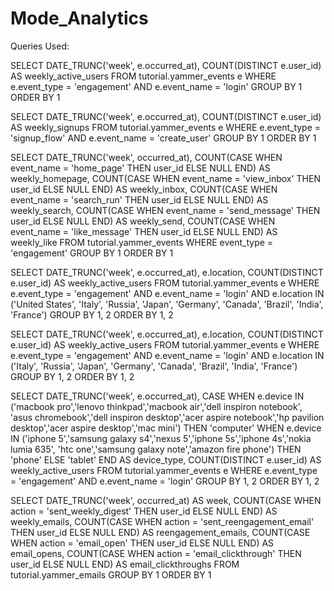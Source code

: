 # Mode_Analytics

Queries Used:

SELECT DATE_TRUNC('week', e.occurred_at),
       COUNT(DISTINCT e.user_id) AS weekly_active_users
  FROM tutorial.yammer_events e
 WHERE e.event_type = 'engagement'
   AND e.event_name = 'login'
 GROUP BY 1
 ORDER BY 1
 
 SELECT DATE_TRUNC('week', e.occurred_at),
       COUNT(DISTINCT e.user_id) AS weekly_signups
  FROM tutorial.yammer_events e
 WHERE e.event_type = 'signup_flow'
   AND e.event_name = 'create_user'
 GROUP BY 1
 ORDER BY 1
 
 SELECT DATE_TRUNC('week', occurred_at),
       COUNT(CASE WHEN event_name = 'home_page' THEN user_id ELSE NULL END) AS weekly_homepage,
       COUNT(CASE WHEN event_name = 'view_inbox' THEN user_id ELSE NULL END) AS weekly_inbox,
       COUNT(CASE WHEN event_name = 'search_run' THEN user_id ELSE NULL END) AS weekly_search,
       COUNT(CASE WHEN event_name = 'send_message' THEN user_id ELSE NULL END) AS weekly_send,
       COUNT(CASE WHEN event_name = 'like_message' THEN user_id ELSE NULL END) AS weekly_like
  FROM tutorial.yammer_events
 WHERE event_type = 'engagement'
 GROUP BY 1
 ORDER BY 1
 
 SELECT DATE_TRUNC('week', e.occurred_at),
       e.location,
       COUNT(DISTINCT e.user_id) AS weekly_active_users
  FROM tutorial.yammer_events e
 WHERE e.event_type = 'engagement'
   AND e.event_name = 'login'
   AND e.location IN ('United States', 'Italy', 'Russia', 'Japan', 'Germany', 'Canada', 'Brazil', 'India', 'France')
 GROUP BY 1, 2
 ORDER BY 1, 2
 
 SELECT DATE_TRUNC('week', e.occurred_at),
       e.location,
       COUNT(DISTINCT e.user_id) AS weekly_active_users
  FROM tutorial.yammer_events e
 WHERE e.event_type = 'engagement'
   AND e.event_name = 'login'
   AND e.location IN ('Italy', 'Russia', 'Japan', 'Germany', 'Canada', 'Brazil', 'India', 'France')
 GROUP BY 1, 2
 ORDER BY 1, 2
 
 SELECT DATE_TRUNC('week', e.occurred_at),
       CASE WHEN e.device IN ('macbook pro','lenovo thinkpad','macbook air','dell inspiron notebook', 'asus chromebook','dell inspiron desktop','acer aspire notebook','hp pavilion desktop','acer aspire desktop','mac mini') THEN 'computer'
            WHEN e.device IN ('iphone 5','samsung galaxy s4','nexus 5','iphone 5s','iphone 4s','nokia lumia 635', 'htc one','samsung galaxy note','amazon fire phone') THEN 'phone'
            ELSE 'tablet' END AS device_type,
       COUNT(DISTINCT e.user_id) AS weekly_active_users
  FROM tutorial.yammer_events e
 WHERE e.event_type = 'engagement'
   AND e.event_name = 'login' 
 GROUP BY 1, 2
 ORDER BY 1, 2
 
 SELECT DATE_TRUNC('week', occurred_at) AS week,
       COUNT(CASE WHEN action = 'sent_weekly_digest' THEN user_id ELSE NULL END) AS weekly_emails,
       COUNT(CASE WHEN action = 'sent_reengagement_email' THEN user_id ELSE NULL END) AS reengagement_emails,
       COUNT(CASE WHEN action = 'email_open' THEN user_id ELSE NULL END) AS email_opens,
       COUNT(CASE WHEN action = 'email_clickthrough' THEN user_id ELSE NULL END) AS email_clickthroughs
  FROM tutorial.yammer_emails
 GROUP BY 1
 ORDER BY 1
